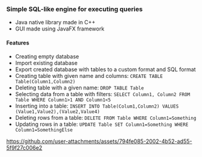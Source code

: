 ### Simple SQL-like engine for executing queries

- Java native library made in C++
- GUI made using JavaFX framework

#### Features

- Creating empty database
- Import existing database
- Export created database with tables to a custom format and SQL format
- Creating table with given name and columns: ```CREATE TABLE Table(Column1,Column2)```
- Deleting table with a given name: ```DROP TABLE Table```
- Selecting data from a table with filters: ```SELECT Column1, Column2 FROM Table WHERE Column1>1 AND Column1<5```
- Inserting into a table: ```INSERT INTO Table(Colum1,Column2) VALUES (Value1,Value2),(Value2,Value4)```
- Deleting rows from a table: ```DELETE FROM Table WHERE Column1=Something```
- Updating rows in a table: ```UPDATE Table SET Column1=Something WHERE Column1=SomethingElse```

https://github.com/user-attachments/assets/794fe085-2002-4b52-ad55-5f9f27c006e2
